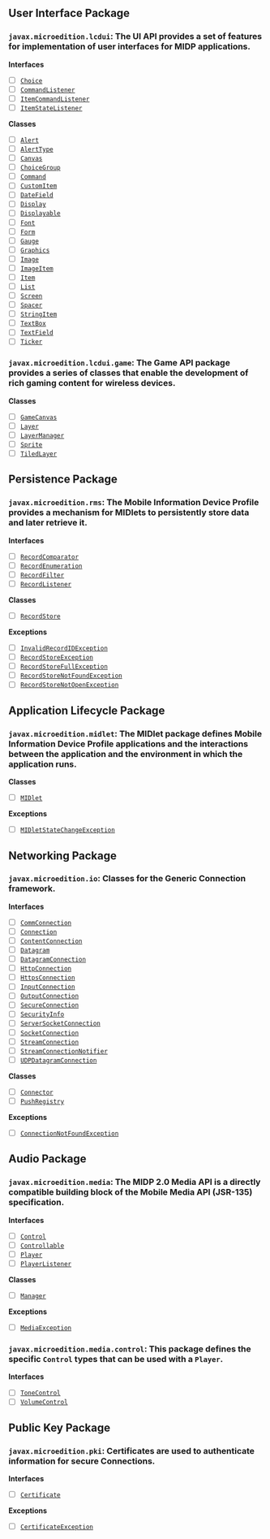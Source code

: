 ## User Interface Package

### `javax.microedition.lcdui`: The UI API provides a set of features for implementation of user interfaces for MIDP applications.

__Interfaces__

- [ ] [`Choice`](./src/main/java/javax/microedition/lcdui/Choice.java)
- [ ] [`CommandListener`](./src/main/java/javax/microedition/lcdui/CommandListener.java)
- [ ] [`ItemCommandListener`](./src/main/java/javax/microedition/lcdui/ItemCommandListener.java)
- [ ] [`ItemStateListener`](./src/main/java/javax/microedition/lcdui/ItemStateListener.java)

__Classes__

- [ ] [`Alert`](./src/main/java/javax/microedition/lcdui/Alert.java)
- [ ] [`AlertType`](./src/main/java/javax/microedition/lcdui/AlertType.java)
- [ ] [`Canvas`](./src/main/java/javax/microedition/lcdui/Canvas.java)
- [ ] [`ChoiceGroup`](./src/main/java/javax/microedition/lcdui/ChoiceGroup.java)
- [ ] [`Command`](./src/main/java/javax/microedition/lcdui/Command.java)
- [ ] [`CustomItem`](./src/main/java/javax/microedition/lcdui/CustomItem.java)
- [ ] [`DateField`](./src/main/java/javax/microedition/lcdui/DateField.java)
- [ ] [`Display`](./src/main/java/javax/microedition/lcdui/Display.java)
- [ ] [`Displayable`](./src/main/java/javax/microedition/lcdui/Displayable.java)
- [ ] [`Font`](./src/main/java/javax/microedition/lcdui/Font.java)
- [ ] [`Form`](./src/main/java/javax/microedition/lcdui/Form.java)
- [ ] [`Gauge`](./src/main/java/javax/microedition/lcdui/Gauge.java)
- [ ] [`Graphics`](./src/main/java/javax/microedition/lcdui/Graphics.java)
- [ ] [`Image`](./src/main/java/javax/microedition/lcdui/Image.java)
- [ ] [`ImageItem`](./src/main/java/javax/microedition/lcdui/ImageItem.java)
- [ ] [`Item`](./src/main/java/javax/microedition/lcdui/Item.java)
- [ ] [`List`](./src/main/java/javax/microedition/lcdui/List.java)
- [ ] [`Screen`](./src/main/java/javax/microedition/lcdui/Screen.java)
- [ ] [`Spacer`](./src/main/java/javax/microedition/lcdui/Spacer.java)
- [ ] [`StringItem`](./src/main/java/javax/microedition/lcdui/StringItem.java)
- [ ] [`TextBox`](./src/main/java/javax/microedition/lcdui/TextBox.java)
- [ ] [`TextField`](./src/main/java/javax/microedition/lcdui/TextField.java)
- [ ] [`Ticker`](./src/main/java/javax/microedition/lcdui/Ticker.java)

### `javax.microedition.lcdui.game`: The Game API package provides a series of classes that enable the development of rich gaming content for wireless devices.

__Classes__

- [ ] [`GameCanvas`](./src/main/java/javax/microedition/lcdui/game/GameCanvas.java)
- [ ] [`Layer`](./src/main/java/javax/microedition/lcdui/game/Layer.java)
- [ ] [`LayerManager`](./src/main/java/javax/microedition/lcdui/game/LayerManager.java)
- [ ] [`Sprite`](./src/main/java/javax/microedition/lcdui/game/Sprite.java)
- [ ] [`TiledLayer`](./src/main/java/javax/microedition/lcdui/game/TiledLayer.java)

## Persistence Package

### `javax.microedition.rms`: The Mobile Information Device Profile provides a mechanism for MIDlets to persistently store data and later retrieve it.

__Interfaces__

- [ ] [`RecordComparator`](./src/main/java/javax/microedition/lcdui/game/RecordComparator.java)
- [ ] [`RecordEnumeration`](./src/main/java/javax/microedition/lcdui/game/RecordEnumeration.java)
- [ ] [`RecordFilter`](./src/main/java/javax/microedition/lcdui/game/RecordFilter.java)
- [ ] [`RecordListener`](./src/main/java/javax/microedition/lcdui/game/RecordListener.java)

__Classes__

- [ ] [`RecordStore`](./src/main/java/javax/microedition/lcdui/game/RecordStore.java)

__Exceptions__

- [ ] [`InvalidRecordIDException`](./src/main/java/javax/microedition/lcdui/game/InvalidRecordIDException.java)
- [ ] [`RecordStoreException`](./src/main/java/javax/microedition/lcdui/game/RecordStoreException.java)
- [ ] [`RecordStoreFullException`](./src/main/java/javax/microedition/lcdui/game/RecordStoreFullException.java)
- [ ] [`RecordStoreNotFoundException`](./src/main/java/javax/microedition/lcdui/game/RecordStoreNotFoundException.java)
- [ ] [`RecordStoreNotOpenException`](./src/main/java/javax/microedition/lcdui/game/RecordStoreNotOpenException.java)

## Application Lifecycle Package

### `javax.microedition.midlet`: The MIDlet package defines Mobile Information Device Profile applications and the interactions between the application and the environment in which the application runs.

__Classes__

- [ ] [`MIDlet`](./src/main/java/javax/microedition/lcdui/game/MIDlet.java)

__Exceptions__

- [ ] [`MIDletStateChangeException`](./src/main/java/javax/microedition/lcdui/game/MIDletStateChangeException.java)

## Networking Package

### `javax.microedition.io`: Classes for the Generic Connection framework.

__Interfaces__

- [ ] [`CommConnection`](./src/main/java/javax/microedition/io/CommConnection.java)
- [ ] [`Connection`](./src/main/java/javax/microedition/io/Connection.java)
- [ ] [`ContentConnection`](./src/main/java/javax/microedition/io/ContentConnection.java)
- [ ] [`Datagram`](./src/main/java/javax/microedition/io/Datagram.java)
- [ ] [`DatagramConnection`](./src/main/java/javax/microedition/io/DatagramConnection.java)
- [ ] [`HttpConnection`](./src/main/java/javax/microedition/io/HttpConnection.java)
- [ ] [`HttpsConnection`](./src/main/java/javax/microedition/io/HttpsConnection.java)
- [ ] [`InputConnection`](./src/main/java/javax/microedition/io/InputConnection.java)
- [ ] [`OutputConnection`](./src/main/java/javax/microedition/io/OutputConnection.java)
- [ ] [`SecureConnection`](./src/main/java/javax/microedition/io/SecureConnection.java)
- [ ] [`SecurityInfo`](./src/main/java/javax/microedition/io/SecurityInfo.java)
- [ ] [`ServerSocketConnection`](./src/main/java/javax/microedition/io/ServerSocketConnection.java)
- [ ] [`SocketConnection`](./src/main/java/javax/microedition/io/SocketConnection.java)
- [ ] [`StreamConnection`](./src/main/java/javax/microedition/io/StreamConnection.java)
- [ ] [`StreamConnectionNotifier`](./src/main/java/javax/microedition/io/StreamConnectionNotifier.java)
- [ ] [`UDPDatagramConnection`](./src/main/java/javax/microedition/io/UDPDatagramConnection.java)

__Classes__

- [ ] [`Connector`](./src/main/java/javax/microedition/io/Connector.java)
- [ ] [`PushRegistry`](./src/main/java/javax/microedition/io/PushRegistry.java)

__Exceptions__

- [ ] [`ConnectionNotFoundException`](./src/main/java/javax/microedition/io/ConnectionNotFoundException.java)

## Audio Package

### `javax.microedition.media`: The MIDP 2.0 Media API is a directly compatible building block of the Mobile Media API (JSR-135) specification.

__Interfaces__

- [ ] [`Control`](./src/main/java/javax/microedition/media/Control.java)
- [ ] [`Controllable`](./src/main/java/javax/microedition/media/Controllable.java)
- [ ] [`Player`](./src/main/java/javax/microedition/media/Player.java)
- [ ] [`PlayerListener`](./src/main/java/javax/microedition/media/PlayerListener.java)

__Classes__

- [ ] [`Manager`](./src/main/java/javax/microedition/media/Manager.java)

__Exceptions__

- [ ] [`MediaException`](./src/main/java/javax/microedition/media/MediaException.java)

### `javax.microedition.media.control`: This package defines the specific `Control` types that can be used with a `Player`.

__Interfaces__

- [ ] [`ToneControl`](./src/main/java/javax/microedition/lcdui/game/ToneControl.java)
- [ ] [`VolumeControl`](./src/main/java/javax/microedition/lcdui/game/VolumeControl.java)

## Public Key Package

### `javax.microedition.pki`: Certificates are used to authenticate information for secure Connections.

__Interfaces__

- [ ] [`Certificate`](./src/main/java/javax/microedition/lcdui/game/Certificate.java)

__Exceptions__

- [ ] [`CertificateException`](./src/main/java/javax/microedition/lcdui/game/CertificateException.java)